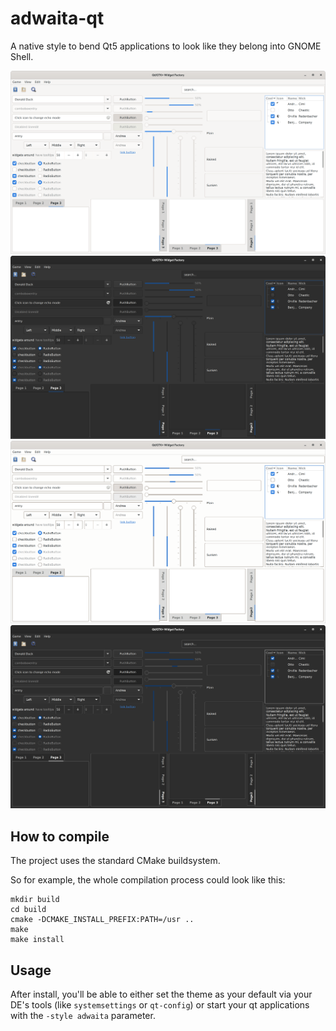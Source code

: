adwaita-qt
==========

A native style to bend Qt5 applications to look like they belong into GNOME Shell.

![Widget Factory](data/screenshots/widgets-adwaita.png)
![Widget Factory](data/screenshots/widgets-adwaita-dark.png)
![Widget Factory](data/screenshots/widgets-highcontrast.png)
![Widget Factory](data/screenshots/widgets-highcontrastinverse.png)

## How to compile

The project uses the standard CMake buildsystem.

So for example, the whole compilation process could look like this:

```
mkdir build
cd build
cmake -DCMAKE_INSTALL_PREFIX:PATH=/usr ..
make
make install
```

## Usage

After install, you'll be able to either set the theme as your default via your DE's tools (like `systemsettings` or `qt-config`) or start your qt applications with the `-style adwaita` parameter.
